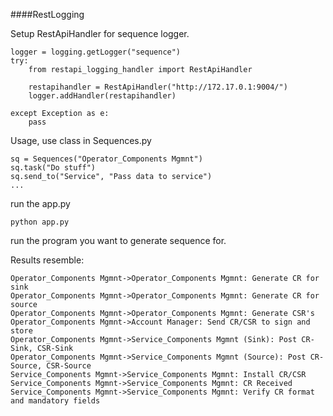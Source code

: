 ####RestLogging

Setup RestApiHandler for sequence logger.
```
logger = logging.getLogger("sequence")
try:
    from restapi_logging_handler import RestApiHandler

    restapihandler = RestApiHandler("http://172.17.0.1:9004/")
    logger.addHandler(restapihandler)

except Exception as e:
    pass

```

Usage, use class in Sequences.py

```
sq = Sequences("Operator_Components Mgmnt")
sq.task("Do stuff")
sq.send_to("Service", "Pass data to service")
...
```

run the app.py

```
python app.py
```

run the program you want to generate sequence for.

Results resemble:
```
Operator_Components Mgmnt->Operator_Components Mgmnt: Generate CR for sink
Operator_Components Mgmnt->Operator_Components Mgmnt: Generate CR for source
Operator_Components Mgmnt->Operator_Components Mgmnt: Generate CSR's
Operator_Components Mgmnt->Account Manager: Send CR/CSR to sign and store
Operator_Components Mgmnt->Service_Components Mgmnt (Sink): Post CR-Sink, CSR-Sink
Operator_Components Mgmnt->Service_Components Mgmnt (Source): Post CR-Source, CSR-Source
Service_Components Mgmnt->Service_Components Mgmnt: Install CR/CSR
Service_Components Mgmnt->Service_Components Mgmnt: CR Received
Service_Components Mgmnt->Service_Components Mgmnt: Verify CR format and mandatory fields
```
